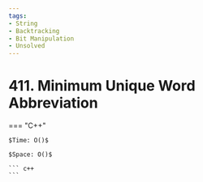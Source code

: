 ```yaml
---
tags:
- String
- Backtracking
- Bit Manipulation
- Unsolved
---
```



# 411. Minimum Unique Word Abbreviation

=== "C++"

    $Time: O()$

    $Space: O()$

    ``` c++
    ```